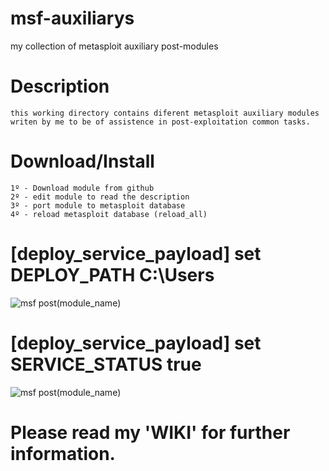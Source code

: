 # msf-auxiliarys
my collection of metasploit auxiliary post-modules

# Description
    this working directory contains diferent metasploit auxiliary modules
    writen by me to be of assistence in post-exploitation common tasks.

# Download/Install
    1º - Download module from github
    2º - edit module to read the description
    3º - port module to metasploit database
    4º - reload metasploit database (reload_all)


# [deploy_service_payload] set DEPLOY_PATH C:\\Users
![msf post(module_name)](https://dl.dropboxusercontent.com/u/21426454/msf2.jpeg)

# [deploy_service_payload] set SERVICE_STATUS true
![msf post(module_name)](https://dl.dropboxusercontent.com/u/21426454/msf.jpeg)


# Please read my 'WIKI' for further information.


